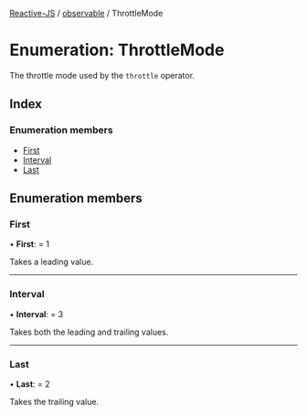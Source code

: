 [Reactive-JS](../README.md) / [observable](../modules/observable.md) / ThrottleMode

# Enumeration: ThrottleMode

The throttle mode used by the `throttle` operator.

## Index

### Enumeration members

* [First](observable.throttlemode.md#first)
* [Interval](observable.throttlemode.md#interval)
* [Last](observable.throttlemode.md#last)

## Enumeration members

### First

• **First**: = 1

Takes a leading value.

___

### Interval

• **Interval**: = 3

Takes both the leading and trailing values.

___

### Last

• **Last**: = 2

Takes the trailing value.
